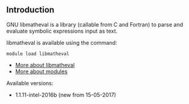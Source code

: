 ## Introduction
GNU libmatheval is a library (callable from C and Fortran) to parse and evaluate symbolic expressions input as text. 

libmatheval is available using the command:

```
module load libmatheval
```

* [More about libmatheval](http://www.gnu.org/software/libmatheval/)
* [More about modules](Local:/systems/lisa/software/modules)

Available versions:

* 1.1.11-intel-2016b (new from 15-05-2017)